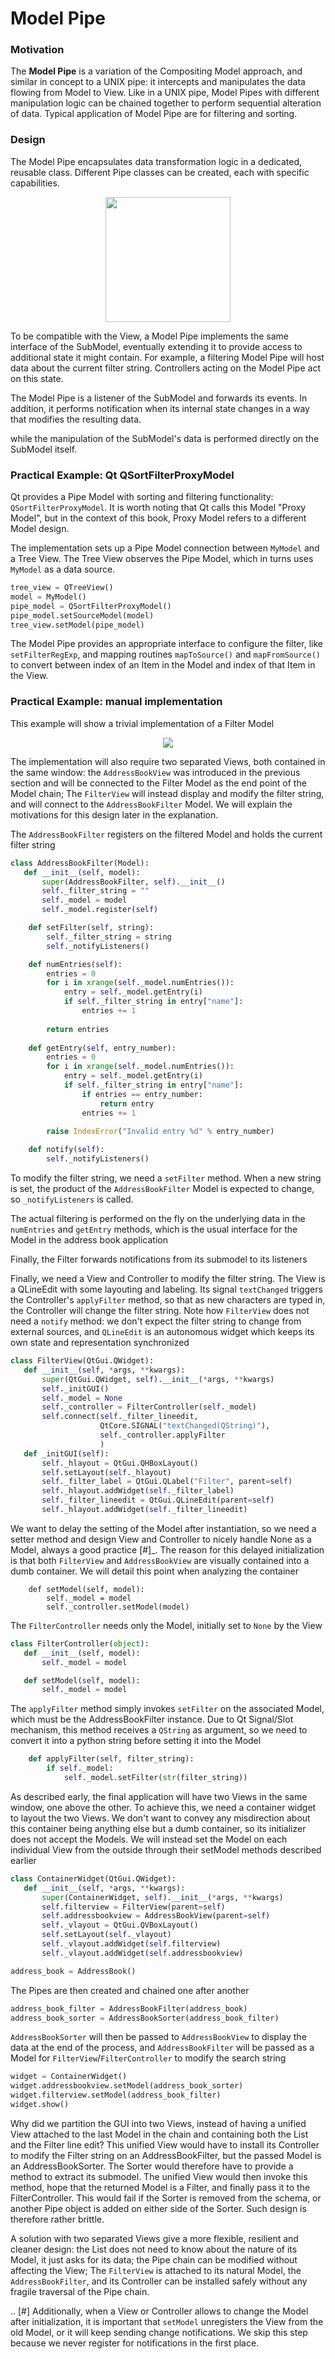 # Model Pipe

### Motivation

The **Model Pipe** is a variation of the Compositing Model approach,
and similar in concept to a UNIX pipe: it intercepts and
manipulates the data flowing from Model to View. Like in a UNIX pipe, 
Model Pipes with different manipulation logic can be chained together 
to perform sequential alteration of data.  Typical application of Model Pipe 
are for filtering and sorting.

### Design

The Model Pipe encapsulates data transformation logic in a dedicated,
reusable class. Different Pipe classes can be created, each
with specific capabilities. 

<p align="center">
    <img src="images/model_pipe/model_pipe_design.png" width="200" />
</p>

To be compatible with the View, a Model Pipe implements the same interface 
of the SubModel, eventually extending it to provide access to additional state 
it might contain. For example, a filtering Model Pipe will host data about the
current filter string. Controllers acting on the Model Pipe act on this state. 

The Model Pipe is a listener of the SubModel and forwards its events. In
addition, it performs notification when its internal state changes in a way
that modifies the resulting data.

while the manipulation of the SubModel's data is performed 
directly on the SubModel itself. 

### Practical Example: Qt QSortFilterProxyModel

Qt provides a Pipe Model with sorting and filtering functionality: ``QSortFilterProxyModel``.
It is worth noting that Qt calls this Model "Proxy Model", but in the context of this book, 
Proxy Model refers to a different Model design.

The implementation sets up a Pipe Model connection between ``MyModel`` and a Tree View.
The Tree View observes the Pipe Model, which in turns uses ``MyModel`` as a data source.

```python
tree_view = QTreeView()
model = MyModel()
pipe_model = QSortFilterProxyModel()
pipe_model.setSourceModel(model)
tree_view.setModel(pipe_model)
```

The Model Pipe provides an appropriate interface to configure the filter, like
``setFilterRegExp``, and mapping routines ``mapToSource()`` and ``mapFromSource()`` 
to convert between index of an Item in the Model and index of that Item 
in the View. 


### Practical Example: manual implementation

This example will show a trivial implementation of a Filter Model


<p align="center">
    <img src="images/model_pipe/modelpipe-schema.png" />
</p>

The implementation will also require two separated Views, both contained in the
same window: the ``AddressBookView`` was introduced in the previous section and
will be connected to the Filter Model as the end point of the Model chain; The
``FilterView`` will instead display and modify the filter string, and will
connect to the ``AddressBookFilter`` Model.  We will explain the motivations
for this design later in the explanation. 

The ``AddressBookFilter`` registers on the filtered Model and holds the current
filter string

```python
class AddressBookFilter(Model):
   def __init__(self, model):
       super(AddressBookFilter, self).__init__()
       self._filter_string = ""
       self._model = model
       self._model.register(self)

    def setFilter(self, string):
        self._filter_string = string
        self._notifyListeners()

    def numEntries(self):
        entries = 0
        for i in xrange(self._model.numEntries()):
            entry = self._model.getEntry(i)
            if self._filter_string in entry["name"]:
                entries += 1
    
        return entries
    
    def getEntry(self, entry_number):
        entries = 0
        for i in xrange(self._model.numEntries()):
            entry = self._model.getEntry(i)
            if self._filter_string in entry["name"]:
                if entries == entry_number:
                    return entry
                entries += 1
    
        raise IndexError("Invalid entry %d" % entry_number)

    def notify(self):
        self._notifyListeners()

```

To modify the filter string, we need a ``setFilter`` method. When a new string is
set, the product of the ``AddressBookFilter`` Model is expected to change, so
``_notifyListeners`` is called. 

The actual filtering is performed on the fly on the underlying data in the
``numEntries`` and ``getEntry`` methods, which is the usual interface for the
Model in the address book application 

Finally, the Filter forwards notifications from its submodel to its listeners 

Finally, we need a View and Controller to modify the filter string. The View is
a QLineEdit with some layouting and labeling. Its signal ``textChanged`` triggers the Controller's ``applyFilter`` method, so that as new characters are typed in, the Controller will change the filter string. Note how ``FilterView`` does not need a ``notify`` method: we don't expect the filter string to change from external sources, and ``QLineEdit`` is an autonomous widget which keeps its own state and representation synchronized 

```python
class FilterView(QtGui.QWidget):
   def __init__(self, *args, **kwargs):
       super(QtGui.QWidget, self).__init__(*args, **kwargs)
       self._initGUI()
       self._model = None
       self._controller = FilterController(self._model)
       self.connect(self._filter_lineedit,
                    QtCore.SIGNAL("textChanged(QString)"),
                    self._controller.applyFilter
                    )
   def _initGUI(self):
       self._hlayout = QtGui.QHBoxLayout()
       self.setLayout(self._hlayout)
       self._filter_label = QtGui.QLabel("Filter", parent=self)
       self._hlayout.addWidget(self._filter_label)
       self._filter_lineedit = QtGui.QLineEdit(parent=self)
       self._hlayout.addWidget(self._filter_lineedit)
```

We want to delay the setting of the Model after instantiation, so we need a
setter method and design View and Controller to nicely handle None as a Model,
always a good practice [#]_. The reason for this delayed initialization is that
both ``FilterView`` and ``AddressBookView`` are visually contained into a dumb
container. We will detail this point when analyzing the container 

```
    def setModel(self, model):
        self._model = model
        self._controller.setModel(model)
```

The ``FilterController`` needs only the Model, initially set to ``None`` by the View 

```python
class FilterController(object):
   def __init__(self, model):
       self._model = model

   def setModel(self, model):
       self._model = model
```

The ``applyFilter`` method simply invokes ``setFilter`` on the associated Model, which must be the  AddressBookFilter instance. Due to Qt Signal/Slot mechanism, this method receives a ``QString`` as argument, so we need to convert it into a python string before setting it into the Model 

```python
    def applyFilter(self, filter_string):
        if self._model:
            self._model.setFilter(str(filter_string))
```

As described early, the final application will have two Views in the same
window, one above the other. To achieve this, we need a container widget to
layout the two Views. We don't want to convey any misdirection about this
container being anything else but a dumb container, so its initializer does not
accept the Models. We will instead set the Model on each individual View from
the outside through their setModel methods described earlier 

```python
class ContainerWidget(QtGui.QWidget):
   def __init__(self, *args, **kwargs):
       super(ContainerWidget, self).__init__(*args, **kwargs)
       self.filterview = FilterView(parent=self)
       self.addressbookview = AddressBookView(parent=self)
       self._vlayout = QtGui.QVBoxLayout()
       self.setLayout(self._vlayout)
       self._vlayout.addWidget(self.filterview)
       self._vlayout.addWidget(self.addressbookview)
```

```python
address_book = AddressBook()
```

The Pipes are then created and chained one after another 

```python
address_book_filter = AddressBookFilter(address_book)
address_book_sorter = AddressBookSorter(address_book_filter)
```

``AddressBookSorter`` will then be passed to ``AddressBookView`` to display the data at
the end of the process, and ``AddressBookFilter`` will be passed as a Model for
``FilterView``/``FilterController`` to modify the search string 

```python
widget = ContainerWidget()
widget.addressbookview.setModel(address_book_sorter)
widget.filterview.setModel(address_book_filter)
widget.show()
```

Why did we partition the GUI into two Views, instead of having a unified View
attached to the last Model in the chain and containing both the List and the
Filter line edit? This unified View would have to install its Controller to
modify the Filter string on an AddressBookFilter, but the passed Model is an
AddressBookSorter. The Sorter would therefore have to provide a method to
extract its submodel. The unified View would then invoke this method, hope that
the returned Model is a Filter, and finally pass it to the FilterController.
This would fail if the Sorter is removed from the schema, or another Pipe
object is added on either side of the Sorter. Such design is therefore rather
brittle. 

A solution with two separated Views give a more flexible, resilient and cleaner
design: the List does not need to know about the nature of its Model, it just
asks for its data; the Pipe chain can be modified without affecting the View;
The ``FilterView`` is attached to its natural Model, the ``AddressBookFilter``,
and its Controller can be installed safely without any fragile traversal of the
Pipe chain.

.. [#] Additionally, when a View or Controller allows to change the Model after
   initialization, it is important that ``setModel`` unregisters the View from the
   old Model, or it will keep sending change notifications. We skip this step
   because we never register for notifications in the first place.

